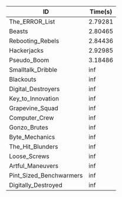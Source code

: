 |ID|Time(s)|
|-|-|
|The_ERROR_List|2.79281|
|Beasts|2.80465|
|Rebooting_Rebels|2.84436|
|Hackerjacks|2.92985|
|Pseudo_Boom|3.18486|
|Smalltalk_Dribble|inf|
|Blackouts|inf|
|Digital_Destroyers|inf|
|Key_to_Innovation|inf|
|Grapevine_Squad|inf|
|Computer_Crew|inf|
|Gonzo_Brutes|inf|
|Byte_Mechanics|inf|
|The_Hit_Blunders|inf|
|Loose_Screws|inf|
|Artful_Maneuvers|inf|
|Pint_Sized_Benchwarmers|inf|
|Digitally_Destroyed|inf|
